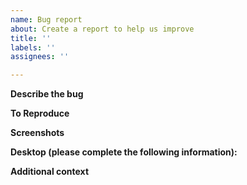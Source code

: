 ```yaml
---
name: Bug report
about: Create a report to help us improve
title: ''
labels: ''
assignees: ''

---
```


**Describe the bug**
<!--A clear and concise description of what the bug is.-->

**To Reproduce**
<!--Steps to reproduce the behavior:-->

**Screenshots**
<!--If applicable, add screenshots to help explain your problem.-->

**Desktop (please complete the following information):**
<!-- - Windows: [e.g. & epanet version d.classversion]
 - Linux: [e.g. & epanet version d.classversion]
 - Mac: [e.g. & epanet version d.classversion]-->

**Additional context**
<!--Add any other context about the problem here.-->
